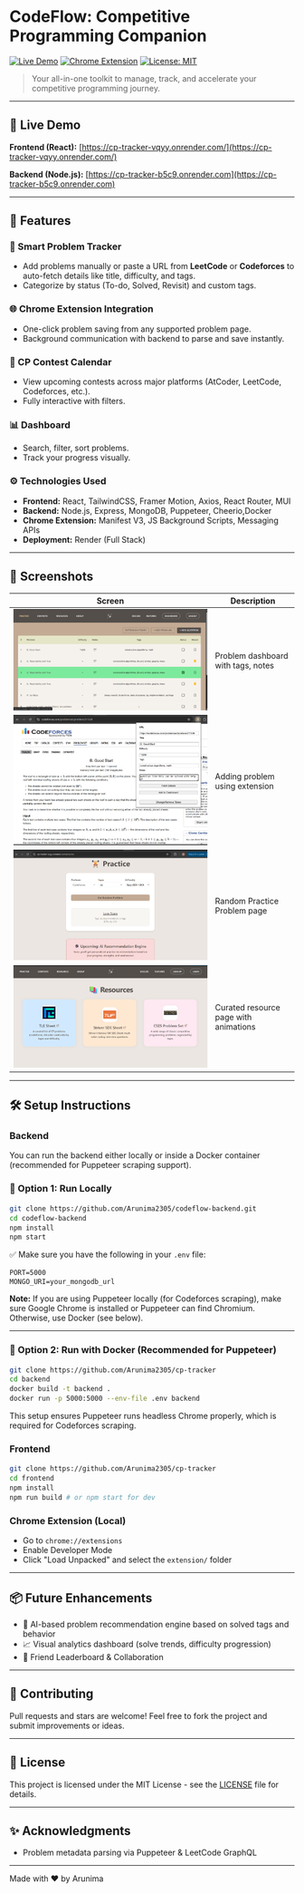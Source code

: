 # CodeFlow: Competitive Programming Companion


[![Live Demo](https://img.shields.io/badge/Live-Demo-green.svg)](https://cp-tracker-vqyy.onrender.com/)
[![Chrome Extension](https://img.shields.io/badge/Chrome-Extension-blue.svg)](https://github.com/Arunima2305/cp-tracker)
[![License: MIT](https://img.shields.io/badge/License-MIT-yellow.svg)](LICENSE)

> Your all-in-one toolkit to manage, track, and accelerate your competitive programming journey.

---

## 🚀 Live Demo

**Frontend (React):** [https://cp-tracker-vqyy.onrender.com/](https://cp-tracker-vqyy.onrender.com/)

**Backend (Node.js):** [https://cp-tracker-b5c9.onrender.com](https://cp-tracker-b5c9.onrender.com)

---

## 🎯 Features

### 🔎 Smart Problem Tracker

* Add problems manually or paste a URL from **LeetCode** or **Codeforces** to auto-fetch details like title, difficulty, and tags.
* Categorize by status (To-do, Solved, Revisit) and custom tags.

### 🌐 Chrome Extension Integration

* One-click problem saving from any supported problem page.
* Background communication with backend to parse and save instantly.

### 📅 CP Contest Calendar

* View upcoming contests across major platforms (AtCoder, LeetCode, Codeforces, etc.).
* Fully interactive with filters.

### 📊 Dashboard

* Search, filter, sort problems.
* Track your progress visually.

### ⚙️ Technologies Used

* **Frontend:** React, TailwindCSS, Framer Motion, Axios, React Router, MUI
* **Backend:** Node.js, Express, MongoDB, Puppeteer, Cheerio,Docker
* **Chrome Extension:** Manifest V3, JS Background Scripts, Messaging APIs
* **Deployment:** Render (Full Stack)

---

## 📸 Screenshots

| Screen                  | Description                           |
| ----------------------- | ------------------------------------- |
| ![](docs/dashboard.png) | Problem dashboard with tags, notes    |
| ![](docs/add-url.png)   | Adding problem using extension        |
| ![](docs/practice.png)  | Random Practice Problem page          |
| ![](docs/resources.png) | Curated resource page with animations |


---

## 🛠️ Setup Instructions


###  Backend

You can run the backend either locally or inside a Docker container (recommended for Puppeteer scraping support).

### 🔧 Option 1: Run Locally

```bash
git clone https://github.com/Arunima2305/codeflow-backend.git
cd codeflow-backend
npm install
npm start
```

✅ Make sure you have the following in your `.env` file:

```env
PORT=5000
MONGO_URI=your_mongodb_url
```

**Note:** If you are using Puppeteer locally (for Codeforces scraping), make sure Google Chrome is installed or Puppeteer can find Chromium. Otherwise, use Docker (see below).

---

### 🐳 Option 2: Run with Docker (Recommended for Puppeteer)

```bash
git clone https://github.com/Arunima2305/cp-tracker
cd backend
docker build -t backend .
docker run -p 5000:5000 --env-file .env backend
```

This setup ensures Puppeteer runs headless Chrome properly, which is required for Codeforces scraping.




### Frontend

```bash
git clone https://github.com/Arunima2305/cp-tracker
cd frontend
npm install
npm run build # or npm start for dev
```

### Chrome Extension (Local)

* Go to `chrome://extensions`
* Enable Developer Mode
* Click "Load Unpacked" and select the `extension/` folder

---

## 📦 Future Enhancements

* 🧠 AI-based problem recommendation engine based on solved tags and behavior
* 📈 Visual analytics dashboard (solve trends, difficulty progression)
* 👯 Friend Leaderboard & Collaboration

---

## 🙌 Contributing

Pull requests and stars are welcome! Feel free to fork the project and submit improvements or ideas.

---

## 🧾 License

This project is licensed under the MIT License - see the [LICENSE](LICENSE) file for details.

---

## ✨ Acknowledgments

* Problem metadata parsing via Puppeteer & LeetCode GraphQL

---

Made with ❤️ by Arunima
